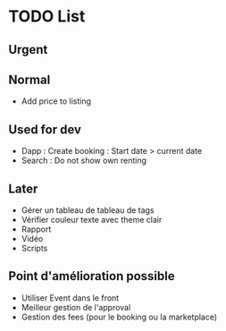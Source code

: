 # TODO List

## Urgent

## Normal

* Add price to listing

## Used for dev

* Dapp : Create booking : Start date > current date
* Search : Do not show own renting

## Later

* Gérer un tableau de tableau de tags
* Vérifier couleur texte avec theme clair
* Rapport
* Vidéo
* Scripts

## Point d'amélioration possible

* Utiliser Event dans le front
* Meilleur gestion de l'approval
* Gestion des fees (pour le booking ou la marketplace)
